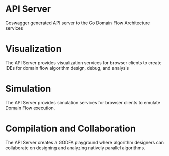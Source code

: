 # API Server

Goswagger generated API server to the Go Domain Flow Architecture services

# Visualization

The API Server provides visualization services for browser clients to create IDEs for domain flow algorithm design, debug, and analysis

# Simulation

The API Server provides simulation services for browser clients to emulate Domain Flow execution.

# Compilation and Collaboration

The API Server creates a GODFA playground where algorithm designers can collaborate on designing and analyzing natively parallel algorithms.